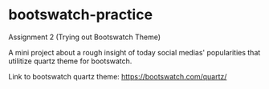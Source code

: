 # bootswatch-practice
Assignment 2 (Trying out Bootswatch Theme)

A mini project about a rough insight of today social medias' popularities that utilitize quartz theme for bootswatch.


Link to bootswatch quartz theme: https://bootswatch.com/quartz/